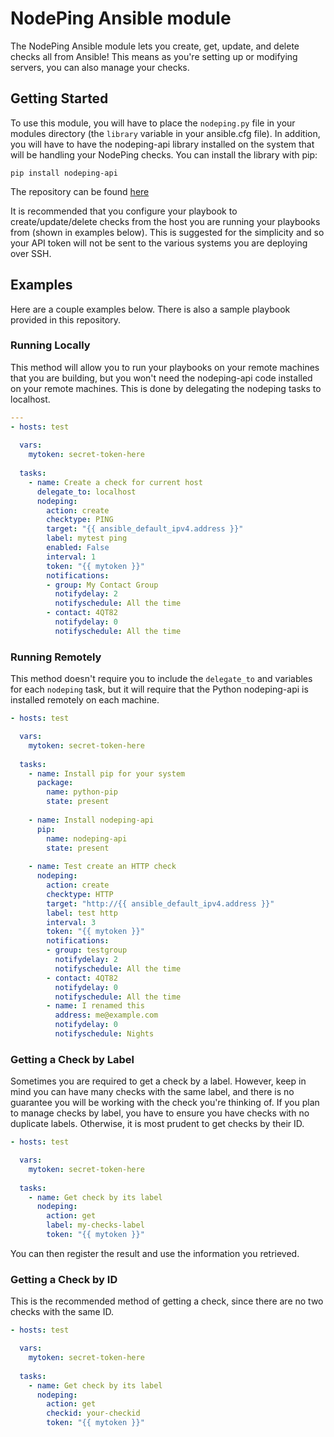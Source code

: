 # NodePing Ansible module

The NodePing Ansible module lets you create, get, update, and delete checks all
from Ansible! This means as you're setting up or modifying servers, you can also
manage your checks.

## Getting Started

To use this module, you will have to place the `nodeping.py` file in your
modules directory (the `library` variable in your ansible.cfg file). In addition,
you will have to have the nodeping-api library installed on the system that
will be handling your NodePing checks. You can install the library with pip:

`pip install nodeping-api`

The repository can be found [here](https://github.com/NodePing/python-nodeping-api)

It is recommended that you configure your playbook to create/update/delete checks
from the host you are running your playbooks from (shown in examples below). This is
suggested for the simplicity and so your API token will not be sent to the various
systems you are deploying over SSH.

## Examples

Here are a couple examples below. There is also a sample playbook provided in this
repository.

### Running Locally

This method will allow you to run your playbooks on your remote machines that you are
building, but you won't need the nodeping-api code installed on your remote machines.
This is done by delegating the nodeping tasks to localhost.

``` yaml
---
- hosts: test
  
  vars:
    mytoken: secret-token-here
	
  tasks:
    - name: Create a check for current host
      delegate_to: localhost
      nodeping:
        action: create
		checktype: PING
		target: "{{ ansible_default_ipv4.address }}"
		label: mytest ping
		enabled: False
		interval: 1
		token: "{{ mytoken }}"
		notifications:
        - group: My Contact Group
          notifydelay: 2
          notifyschedule: All the time
        - contact: 4QT82
          notifydelay: 0
          notifyschedule: All the time
```

### Running Remotely

This method doesn't require you to include the `delegate_to` and variables
for each `nodeping` task, but it will require that the Python nodeping-api is installed
remotely on each machine.

``` yaml
- hosts: test

  vars:
    mytoken: secret-token-here
	
  tasks:
    - name: Install pip for your system
      package:
	    name: python-pip
	    state: present
		
    - name: Install nodeping-api
	  pip:
	    name: nodeping-api
		state: present
		
    - name: Test create an HTTP check
      nodeping:
        action: create
        checktype: HTTP
        target: "http://{{ ansible_default_ipv4.address }}"
        label: test http
        interval: 3
        token: "{{ mytoken }}"
        notifications:
        - group: testgroup
          notifydelay: 2
          notifyschedule: All the time
        - contact: 4QT82
          notifydelay: 0
          notifyschedule: All the time
        - name: I renamed this
          address: me@example.com
          notifydelay: 0
          notifyschedule: Nights
```

### Getting a Check by Label

Sometimes you are required to get a check by a label. However, keep in mind
you can have many checks with the same label, and there is no guarantee you
will be working with the check you're thinking of. If you plan to manage
checks by label, you have to ensure you have checks with no duplicate labels.
Otherwise, it is most prudent to get checks by their ID.

``` yaml
- hosts: test

  vars:
    mytoken: secret-token-here
	
  tasks:
    - name: Get check by its label
	  nodeping:
	    action: get
		label: my-checks-label
		token: "{{ mytoken }}"
```

You can then register the result and use the information you retrieved.

### Getting a Check by ID

This is the recommended method of getting a check, since there are no two
checks with the same ID.

``` yaml
- hosts: test

  vars:
    mytoken: secret-token-here
	
  tasks:
    - name: Get check by its label
	  nodeping:
	    action: get
		checkid: your-checkid
		token: "{{ mytoken }}"
```
